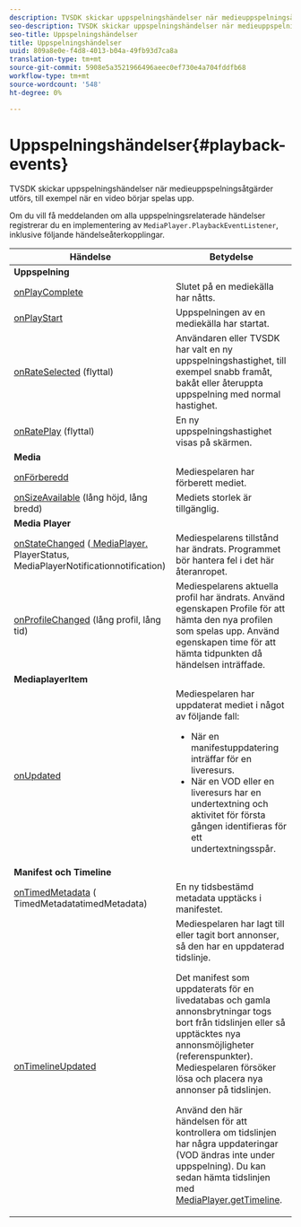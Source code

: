 ```yaml
---
description: TVSDK skickar uppspelningshändelser när medieuppspelningsåtgärder utförs, till exempel när en video börjar spelas upp.
seo-description: TVSDK skickar uppspelningshändelser när medieuppspelningsåtgärder utförs, till exempel när en video börjar spelas upp.
seo-title: Uppspelningshändelser
title: Uppspelningshändelser
uuid: 809a8e0e-f4d8-4013-b04a-49fb93d7ca8a
translation-type: tm+mt
source-git-commit: 5908e5a3521966496aeec0ef730e4a704fddfb68
workflow-type: tm+mt
source-wordcount: '548'
ht-degree: 0%

---
```



# Uppspelningshändelser{#playback-events}

TVSDK skickar uppspelningshändelser när medieuppspelningsåtgärder utförs, till exempel när en video börjar spelas upp.

Om du vill få meddelanden om alla uppspelningsrelaterade händelser registrerar du en implementering av `MediaPlayer.PlaybackEventListener`, inklusive följande händelseåterkopplingar.

<table frame="all" colsep="1" rowsep="1"> 
 <thead> 
  <tr rowsep="1"> 
   <th colname="1" class="entry"> Händelse </th> 
   <th colname="2" class="entry"> Betydelse </th> 
  </tr> 
 </thead>
 <tbody> 
  <tr rowsep="1"> 
   <td colname="col1"><b>Uppspelning</b> </td> 
   <td colname="col2"> </td> 
  </tr> 
  <tr rowsep="1"> 
   <td colname="1"> <a href="https://help.adobe.com/en_US/primetime/api/psdk/javadoc_1.4/com/adobe/mediacore/MediaPlayer.PlaybackEventListener.html#onPlayComplete%28%29" format="html" scope="external"> onPlayComplete</a> </td> 
   <td colname="2"> Slutet på en mediekälla har nåtts. </td> 
  </tr> 
  <tr rowsep="1"> 
   <td colname="1"> <a href="https://help.adobe.com/en_US/primetime/api/psdk/javadoc_1.4/com/adobe/mediacore/MediaPlayer.PlaybackEventListener.html#onPlayStart%28%29" format="html" scope="external"> onPlayStart</a> </td> 
   <td colname="2"> Uppspelningen av en mediekälla har startat. </td> 
  </tr> 
  <tr rowsep="1"> 
   <td colname="1"> <a href="https://help.adobe.com/en_US/primetime/api/psdk/javadoc_1.4/com/adobe/mediacore/MediaPlayer.PlaybackEventListener.html#onRateSelected%28float%29" format="html" scope="external"> onRateSelected</a> (flyttal) </td> 
   <td colname="2"> Användaren eller TVSDK har valt en ny uppspelningshastighet, till exempel snabb framåt, bakåt eller återuppta uppspelning med normal hastighet. </td> 
  </tr> 
  <tr rowsep="1"> 
   <td colname="1"><a href="https://help.adobe.com/en_US/primetime/api/psdk/javadoc_1.4/com/adobe/mediacore/MediaPlayer.PlaybackEventListener.html#onRatePlaying%28float%29" format="html" scope="external"> onRatePlay</a> (flyttal) </td> 
   <td colname="2"> En ny uppspelningshastighet visas på skärmen. </td> 
  </tr> 
  <tr rowsep="1"> 
   <td colname="col1"><b>Media</b> </td> 
   <td colname="col2"> </td> 
  </tr> 
  <tr rowsep="1"> 
   <td colname="1"> <a href="https://help.adobe.com/en_US/primetime/api/psdk/javadoc_1.4/com/adobe/mediacore/MediaPlayer.PlaybackEventListener.html#onPrepared%28%29" format="html" scope="external"> onFörberedd</a> </td> 
   <td colname="2"> Mediespelaren har förberett mediet. </td> 
  </tr> 
  <tr rowsep="1"> 
   <td colname="1"> <a href="https://help.adobe.com/en_US/primetime/api/psdk/javadoc_1.4/com/adobe/mediacore/MediaPlayer.PlaybackEventListener.html#onSizeAvailable%28long,%20long%29" format="html" scope="external"> onSizeAvailable</a>  (lång höjd, lång bredd) </td> 
   <td colname="2"> Mediets storlek är tillgänglig. </td> 
  </tr> 
  <tr rowsep="1"> 
   <td colname="col1"><b>Media Player</b> </td> 
   <td colname="col2"> </td> 
  </tr> 
  <tr rowsep="1"> 
   <td colname="1"><a href="https://help.adobe.com/en_US/primetime/api/psdk/javadoc_1.4/com/adobe/mediacore/MediaPlayer.PlaybackEventListener.html#onStateChanged%28com.adobe.mediacore.MediaPlayer.PlayerState,com.adobe.mediacore.MediaPlayerNotification%29" format="html" scope="external"> onStateChanged</a> (<a href="https://help.adobe.com/en_US/primetime/api/psdk/javadoc_1.4/com/adobe/mediacore/MediaPlayer.PlayerState.html" format="html" scope="external"> MediaPlayer.</a> PlayerStatus,  <a href="https://help.adobe.com/en_US/primetime/api/psdk/javadoc_1.4/com/adobe/mediacore/MediaPlayerNotification.html" format="html" scope="external"> </a> MediaPlayerNotificationnotification) </td> 
   <td colname="2"> Mediespelarens tillstånd har ändrats. Programmet bör hantera fel i det här återanropet. </td> 
  </tr> 
  <tr rowsep="1"> 
   <td colname="1"> <a href="https://help.adobe.com/en_US/primetime/api/psdk/javadoc_1.4/com/adobe/mediacore/MediaPlayer.PlaybackEventListener.html#onProfileChanged%28long,%20long%29" format="html" scope="external"> onProfileChanged</a> (lång profil, lång tid) </td> 
   <td colname="2"> Mediespelarens aktuella profil har ändrats. Använd egenskapen <span class="codeph"> Profile</span> för att hämta den nya profilen som spelas upp. Använd egenskapen <span class="codeph"> time</span> för att hämta tidpunkten då händelsen inträffade. </td> 
  </tr> 
  <tr rowsep="1"> 
   <td colname="col1"><b>MediaplayerItem</b> </td> 
   <td colname="col2"> </td> 
  </tr> 
  <tr rowsep="1"> 
   <td colname="1"><a href="https://help.adobe.com/en_US/primetime/api/psdk/javadoc_1.4/com/adobe/mediacore/MediaPlayer.PlaybackEventListener.html#onUpdated%28%29" format="html" scope="external"> onUpdated</a> </td> 
   <td colname="2">Mediespelaren har uppdaterat mediet i något av följande fall: 
    <ul> 
     <li>När en manifestuppdatering inträffar för en liveresurs.</li> 
     <li>När en VOD eller en liveresurs har en undertextning och aktivitet för första gången identifieras för ett undertextningsspår. </li> 
    </ul> </td> 
  </tr> 
  <tr rowsep="1"> 
   <td colname="col1"><b>Manifest och Timeline</b></td> 
   <td colname="col2"> </td> 
  </tr> 
  <tr rowsep="1"> 
   <td colname="1"> <a href="https://help.adobe.com/en_US/primetime/api/psdk/javadoc_1.4/com/adobe/mediacore/MediaPlayer.PlaybackEventListener.html#onTimedMetadata%28com.adobe.mediacore.metadata.TimedMetadata%29" format="html" scope="external"> onTimedMetadata</a> (<a href="https://help.adobe.com/en_US/primetime/api/psdk/javadoc_1.4/com/adobe/mediacore/metadata/TimedMetadata.html" format="html" scope="external"> </a> TimedMetadatatimedMetadata) </td> 
   <td colname="2"> En ny tidsbestämd metadata upptäcks i manifestet. </td> 
  </tr> 
  <tr rowsep="0"> 
   <td colname="1"><a href="https://help.adobe.com/en_US/primetime/api/psdk/javadoc_1.4/com/adobe/mediacore/MediaPlayer.PlaybackEventListener.html#onTimelineUpdated%28%29" format="html" scope="external"> onTimelineUpdated</a> </td> 
   <td colname="2">Mediespelaren har lagt till eller tagit bort annonser, så den har en uppdaterad tidslinje. <p>Det manifest som uppdaterats för en livedatabas och gamla annonsbrytningar togs bort från tidslinjen eller så upptäcktes nya annonsmöjligheter (referenspunkter). Mediespelaren försöker lösa och placera nya annonser på tidslinjen. </p><p> Använd den här händelsen för att kontrollera om tidslinjen har några uppdateringar (VOD ändras inte under uppspelning). Du kan sedan hämta tidslinjen med <a href="https://help.adobe.com/en_US/primetime/api/psdk/javadoc_1.4/com/adobe/mediacore/MediaPlayer.html#getTimeline%28%29" format="html" scope="external"> MediaPlayer.getTimeline</a>. </p> </td> 
  </tr> 
 </tbody> 
</table>
